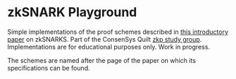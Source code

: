 # zkSNARK Playground

Simple implementations of the proof schemes described in [this introductory paper](https://arxiv.org/pdf/1906.07221.pdf) on zkSNARKS.
Part of the ConsenSys Quilt [zkp study group](https://github.com/chainrg/reading/issues/13).
Implementations are for educational purposes only.
Work in progress.

The schemes are named after the page of the paper on which its specifications can be found.